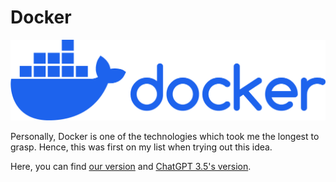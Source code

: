 # Docker

![Docker Logo](./img/01-primary-blue-docker-logo.png)

Personally, Docker is one of the technologies which took me the longest to grasp. Hence, this was first on my list when trying out this idea.

Here, you can find [our version](docker.md) and [ChatGPT 3.5's version](./docker-chatgpt.md).